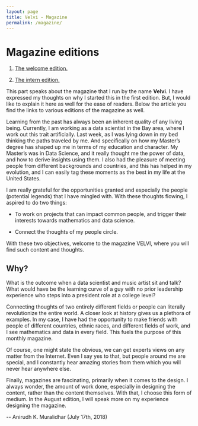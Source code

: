 ```yaml
---
layout: page
title: Velvi - Magazine
permalink: /magazine/
---
```


# Magazine editions

1. [The welcome edition.](https://indd.adobe.com/view/f1c01550-b922-4785-b5a0-c646ebed52da)

2. [The intern edition.](https://indd.adobe.com/view/5d0c8903-d88b-4890-ae7f-e516ddbb34f8)


This part speaks about the magazine that I run by the name **Velvi**. I have expressed my thoughts on why I started this in the first edition. But, I would like to explain it here as well for the ease of readers. Below the article you find the links to various editions of the magazine as well.

Learning from the past has always been an inherent quality of any living being. Currently, I am working as a data scientist in the Bay area, where I work out this trait artificially. Last week, as I was lying down in my bed thinking the paths traveled by me. And specifically on how my Master’s degree has shaped up me in terms of my education and character. My Master’s was in Data Science, and it really thought me the power of data, and how to derive insights using them. I also had the pleasure of meeting people from different backgrounds and countries, and this has helped in my evolution, and I can easily tag these moments as the best in my life at the United States.

I am really grateful for the opportunities granted and especially the people (potential legends) that I have mingled with. With these thoughts flowing, I aspired to do two things:

- To work on projects that can impact common people, and trigger their interests towards mathematics and data science.

- Connect the thoughts of my people circle.
 
With these two objectives, welcome to the magazine VELVI, where you will find such content and thoughts.

## Why?

What is the outcome when a data scientist and music artist sit and talk? What would have be the learning curve of a guy with no prior leadership experience who steps into a president role at a college level?

Connecting thoughts of two entirely different fields or people can literally revolutionize the entire world. A closer look at history gives us a plethora of examples. In my case, I have had the opportunity to make friends with people of different countries, ethnic races, and different fields of work, and I see mathematics and data in every field. This fuels the purpose of this monthly magazine.

Of course, one might state the obvious, we can get experts views on any matter from the Internet. Even I say yes to that, but people around me are special, and I constantly hear amazing stories from them which you will never hear anywhere else.

Finally, magazines are fascinating, primarily when it comes to the design. I always wonder, the amount of work done, especially in designing the content, rather than the content themselves. With that, I choose this form of medium. In the August edition, I will speak more on my experience designing the magazine.

--
Anirudh K. Muralidhar (July 17th, 2018)